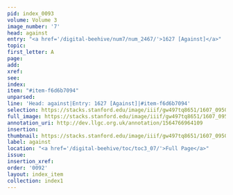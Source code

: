 ```yaml
---
pid: index_0093
volume: Volume 3
image_number: '7'
head: against
entry: "<a href='/digital-beehive/num7/num_2467/'>1627 [Against]</a>"
topic:
first_letter: A
page:
add:
xref:
see:
index:
item: "#item-f6d6b7094"
unparsed:
line: 'Head: against|Entry: 1627 [Against]|#item-f6d6b7094'
selection: https://stacks.stanford.edu/image/iiif/gw497tq8651/1607_0950/900,2618,447,110/full/0/default.jpg
full_image: https://stacks.stanford.edu/image/iiif/gw497tq8651/1607_0950/full/full/0/default.jpg
annotation_uri: http://dev.llgc.org.uk/annotation/1564766964109
insertion:
thumbnail: https://stacks.stanford.edu/image/iiif/gw497tq8651/1607_0950/900,2618,447,110/150,/0/default.jpg
label: against
location: "<a href='/digital-beehive/toc/toc3_07/'>Full Page</a>"
issue:
insertion_xref:
order: '0092'
layout: index_item
collection: index1
---
```

